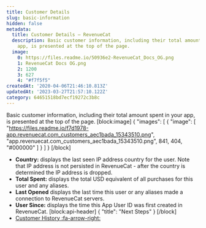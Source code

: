 ```yaml
---
title: Customer Details
slug: basic-information
hidden: false
metadata:
  title: Customer Details – RevenueCat
  description: Basic customer information, including their total amount spent in your
    app, is presented at the top of the page.
  image:
    0: https://files.readme.io/50936e2-RevenueCat_Docs_OG.png
    1: RevenueCat Docs OG.png
    2: 1200
    3: 627
    4: "#f7f5f5"
createdAt: '2020-04-06T21:46:10.813Z'
updatedAt: '2023-03-27T21:57:10.122Z'
category: 64651518bd7ecf19272c3b8c
---
```

Basic customer information, including their total amount spent in your app, is presented at the top of the page.
[block:image]
{
  "images": [
    {
      "image": [
        "https://files.readme.io/f7d1978-app.revenuecat.com_customers_aec1bada_15343510.png",
        "app.revenuecat.com_customers_aec1bada_15343510.png",
        841,
        404,
        "#000000"
      ]
    }
  ]
}
[/block]
* **Country:** displays the last seen IP address country for the user. Note that IP address is not persisted in RevenueCat - after the country is determined the IP address is dropped.
* **Total Spent:** displays the total USD equivalent of all purchases for this user and any aliases.
* **Last Opened** displays the last time this user or any aliases made a connection to RevenueCat servers.
* **User Since:** displays the time this App User ID was first created in RevenueCat.
[block:api-header]
{
  "title": "Next Steps"
}
[/block]
* [Customer History :fa-arrow-right:](doc:customer-history)